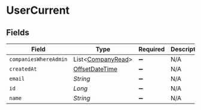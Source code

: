 # UserCurrent


## Fields

| Field                                                                                     | Type                                                                                      | Required                                                                                  | Description                                                                               | Example                                                                                   |
| ----------------------------------------------------------------------------------------- | ----------------------------------------------------------------------------------------- | ----------------------------------------------------------------------------------------- | ----------------------------------------------------------------------------------------- | ----------------------------------------------------------------------------------------- |
| `companiesWhereAdmin`                                                                     | List<[CompanyRead](../../models/shared/CompanyRead.md)>                                   | :heavy_minus_sign:                                                                        | N/A                                                                                       |                                                                                           |
| `createdAt`                                                                               | [OffsetDateTime](https://docs.oracle.com/javase/8/docs/api/java/time/OffsetDateTime.html) | :heavy_minus_sign:                                                                        | N/A                                                                                       |                                                                                           |
| `email`                                                                                   | *String*                                                                                  | :heavy_minus_sign:                                                                        | N/A                                                                                       | john@example.org                                                                          |
| `id`                                                                                      | *Long*                                                                                    | :heavy_minus_sign:                                                                        | N/A                                                                                       | 1                                                                                         |
| `name`                                                                                    | *String*                                                                                  | :heavy_minus_sign:                                                                        | N/A                                                                                       | John Doe                                                                                  |